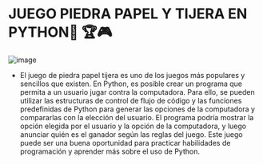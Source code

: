 # JUEGO PIEDRA PAPEL Y TIJERA EN PYTHON💛 🏆🎮

![image](https://user-images.githubusercontent.com/72534486/229554893-bcec42d0-2bc7-497d-92ae-cf15dc20f06b.png)




- El juego de piedra papel tijera es uno de los juegos más populares y sencillos que existen. En Python, es posible crear un programa que permita a un usuario jugar contra la computadora. Para ello, se pueden utilizar las estructuras de control de flujo de código y las funciones predefinidas de Python para generar las opciones de la computadora y compararlas con la elección del usuario. El programa podría mostrar la opción elegida por el usuario y la opción de la computadora, y luego anunciar quién es el ganador según las reglas del juego. Este juego puede ser una buena oportunidad para practicar habilidades de programación y aprender más sobre el uso de Python.
